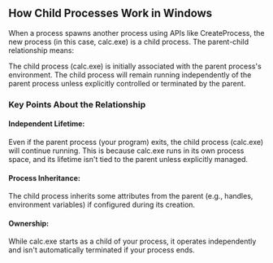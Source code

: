 ## How Child Processes Work in Windows
When a process spawns another process using APIs like CreateProcess, the new process (in this case, calc.exe) is a child process. The parent-child relationship means:

The child process (calc.exe) is initially associated with the parent process's environment.
The child process will remain running independently of the parent process unless explicitly controlled or terminated by the parent.
### Key Points About the Relationship
#### Independent Lifetime:

Even if the parent process (your program) exits, the child process (calc.exe) will continue running.
This is because calc.exe runs in its own process space, and its lifetime isn't tied to the parent unless explicitly managed.
#### Process Inheritance:

The child process inherits some attributes from the parent (e.g., handles, environment variables) if configured during its creation.
#### Ownership:

While calc.exe starts as a child of your process, it operates independently and isn't automatically terminated if your process ends.
